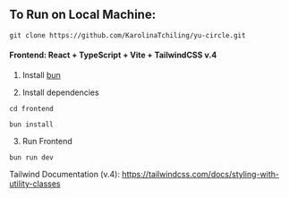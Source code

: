 


## To Run on Local Machine:

```
git clone https://github.com/KarolinaTchiling/yu-circle.git
```

#### Frontend: React + TypeScript + Vite + TailwindCSS v.4


1. Install [bun](https://bun.sh/)

2. Install dependencies

```
cd frontend

bun install
```

3. Run Frontend

```
bun run dev
```

Tailwind Documentation (v.4): https://tailwindcss.com/docs/styling-with-utility-classes